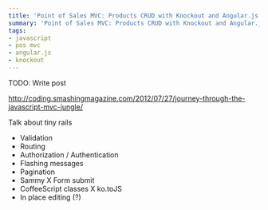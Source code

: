 ```yaml
---
title: 'Point of Sales MVC: Products CRUD with Knockout and Angular.js'
summary: 'Point of Sales MVC: Products CRUD with Knockout and Angular.js'
tags:
- javascript
- pos mvc
- angular.js
- knockout
---
```


TODO: Write post

http://coding.smashingmagazine.com/2012/07/27/journey-through-the-javascript-mvc-jungle/

Talk about tiny rails

* Validation
* Routing
* Authorization / Authentication
* Flashing messages
* Pagination
* Sammy X Form submit
* CoffeeScript classes X ko.toJS
* In place editing (?)
